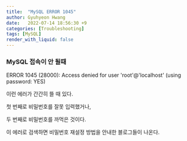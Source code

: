 ```yaml
---
title:  "MySQL ERROR 1045"
author: Gyuhyeon Hwang
date:   2022-07-14 18:56:30 +9
categories: [Troubleshooting]
tags: [MySQL]
render_with_liquid: false
---
```

### MySQL 접속이 안 될때

ERROR 1045 (28000): Access denied for user 'root'@'localhost' (using password: YES)

이런 에러가 간간히 뜰 때 있다.

첫 번째로 비밀번호를 잘못 입력했거나,

두 번째로 비밀번호를 까먹은 것이다.

이 에러로 검색하면 비밀번호 재설정 방법을 안내한 블로그들이 나온다.